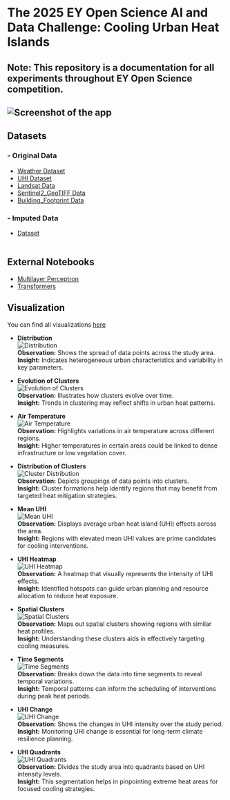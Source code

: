 # The 2025 EY Open Science AI and Data Challenge: Cooling Urban Heat Islands

**Note:** This repository is a documentation for all experiments throughout EY Open Science competition.
--
![Screenshot of the app](images/eyopenscience2025.jpg)
--
## Datasets
### - Original Data 
- [Weather Dataset](datasets/NY_Mesonet_Weather.xlsx)
- [UHI Dataset](datasets/Training_data_uhi_index.csv)
- [Landsat Data](notebooks/Landsat_LST.ipynb)
- [Sentinel2_GeoTIFF Data](notebooks/Sentinel2_GeoTIFF.ipynb)
- [Building_Footprint Data](datasets/Building_Footprint.kml)
### - Imputed Data
- [Dataset](datasets/uhi_imputed.csv)
<br></br>
## External Notebooks
- [Multilayer Perceptron](https://www.kaggle.com/code/cchangyyy/uhi-mlp)
- [Transformers](https://www.kaggle.com/code/cchangyyy/uhi-transformer)

## Visualization
You can find all visualizations [here](images/)
- **Distribution**  
  ![Distribution](images/distribution.png)  
  **Observation:** Shows the spread of data points across the study area.  
  **Insight:** Indicates heterogeneous urban characteristics and variability in key parameters.

- **Evolution of Clusters**  
  ![Evolution of Clusters](images/evol_cluster.png)  
  **Observation:** Illustrates how clusters evolve over time.  
  **Insight:** Trends in clustering may reflect shifts in urban heat patterns.

- **Air Temperature**  
  ![Air Temperature](images/air_temp.png)  
  **Observation:** Highlights variations in air temperature across different regions.  
  **Insight:** Higher temperatures in certain areas could be linked to dense infrastructure or low vegetation cover.

- **Distribution of Clusters**  
  ![Cluster Distribution](images/distribute_cluster.png)  
  **Observation:** Depicts groupings of data points into clusters.  
  **Insight:** Cluster formations help identify regions that may benefit from targeted heat mitigation strategies.

- **Mean UHI**  
  ![Mean UHI](images/mean_uhi.png)  
  **Observation:** Displays average urban heat island (UHI) effects across the area.  
  **Insight:** Regions with elevated mean UHI values are prime candidates for cooling interventions.

- **UHI Heatmap**  
  ![UHI Heatmap](images/uhi_heatmap.png)  
  **Observation:** A heatmap that visually represents the intensity of UHI effects.  
  **Insight:** Identified hotspots can guide urban planning and resource allocation to reduce heat exposure.

- **Spatial Clusters**  
  ![Spatial Clusters](images/spatial_cluster.png)  
  **Observation:** Maps out spatial clusters showing regions with similar heat profiles.  
  **Insight:** Understanding these clusters aids in effectively targeting cooling measures.

- **Time Segments**  
  ![Time Segments](images/time_segment.png)  
  **Observation:** Breaks down the data into time segments to reveal temporal variations.  
  **Insight:** Temporal patterns can inform the scheduling of interventions during peak heat periods.

- **UHI Change**  
  ![UHI Change](images/uhi_change.png)  
  **Observation:** Shows the changes in UHI intensity over the study period.  
  **Insight:** Monitoring UHI change is essential for long-term climate resilience planning.

- **UHI Quadrants**  
  ![UHI Quadrants](images/uhi_quad.png)  
  **Observation:** Divides the study area into quadrants based on UHI intensity levels.  
  **Insight:** This segmentation helps in pinpointing extreme heat areas for focused cooling strategies.



